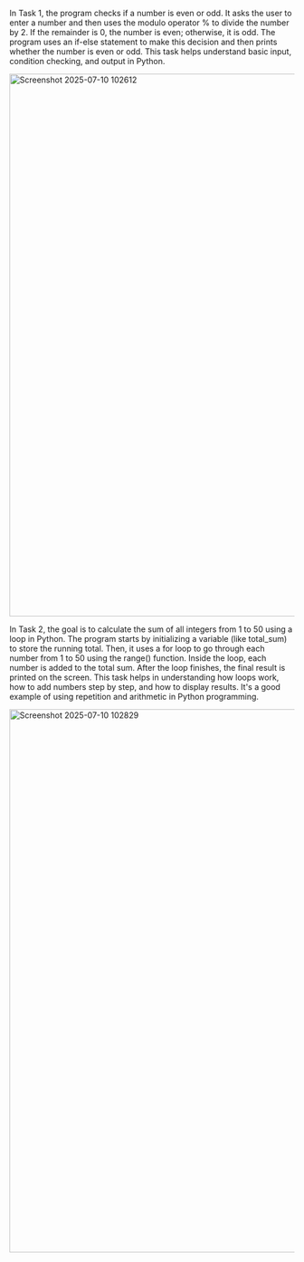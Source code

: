 In Task 1, the program checks if a number is even or odd. It asks the user to enter a number and then uses the modulo operator % to divide the number by 2. If the remainder is 0, the number is even; otherwise, it is odd. The program uses an if-else statement to make this decision and then prints whether the number is even or odd. This task helps understand basic input, condition checking, and output in Python.

<img width="959" alt="Screenshot 2025-07-10 102612" src="https://github.com/user-attachments/assets/a1ca14fc-a546-42cc-aa5a-b193cac975da" />


In Task 2, the goal is to calculate the sum of all integers from 1 to 50 using a loop in Python. The program starts by initializing a variable (like total_sum) to store the running total. Then, it uses a for loop to go through each number from 1 to 50 using the range() function. Inside the loop, each number is added to the total sum. After the loop finishes, the final result is printed on the screen. This task helps in understanding how loops work, how to add numbers step by step, and how to display results. It's a good example of using repetition and arithmetic in Python programming.

<img width="960" alt="Screenshot 2025-07-10 102829" src="https://github.com/user-attachments/assets/99f0e745-b681-47ed-a011-ba4c396fc661" />

